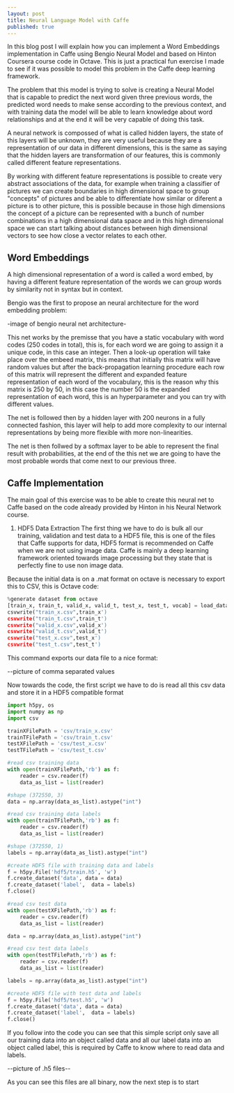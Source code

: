 ```yaml
---
layout: post
title: Neural Language Model with Caffe
published: true
---
```


In this blog post I will explain how you can implement a Word Embeddings implementation in Caffe using Bengio Neural Model and based on Hinton Coursera course code in Octave. This is just a practical fun exercise I made to see if it was possible to model this problem in the Caffe deep learning framework.

The problem that this model is trying to solve is creating a Neural Model that is capable to predict the next word given three previous words, the predicted word needs to make sense according to the previous context, and with training data the model will be able to learn knowledge about word relationships and at the end it will be very capable of doing this task.

A neural network is compossed of what is called hidden layers, the state of this layers will be unknown, they are very useful because they are a representation of our data in different dimensions, this is the same as saying that the hidden layers are transformation of our features, this is commonly called different feature representations.

By working with different feature representations is possible to create very abstract associations of the data, for example when training a classifier of pictures we can create boundaries in high dimensional space to group "concepts" of pictures and be able to differentiate how similar or diferent a picture is to other picture, this is possible because in those high dimensions the concept of a picture can be represented with a bunch of number combinations in a high dimensional data space and in this high dimensional space we can start talking about distances between high dimensional vectors to see how close a vector relates to each other.

## Word Embeddings
A high dimensional representation of a word is called a word embed, by having a different feature representation of the words we can group words by similarity not in syntax but in context.

Bengio was the first to propose an neural architecture for the word embedding problem:

-image of bengio neural net architecture-

This net works by the premisse that you have a static vocabulary with word codes (250 codes in total), this is, for each word we are going to assign it a unique code, in this case an integer. Then a look-up operation will take place over the embeed matrix, this means that initially this matrix will have random values but after the back-propagation learning procedure each row of this matrix will represent the different and expanded feature representation of each word of the vocabulary, this is the reason why this matrix is 250 by 50, in this case the number 50 is the expanded representation of each word, this is an hyperparameter and you can try with different values.

The net is followed then by a hidden layer with 200 neurons in a fully connected fashion, this layer will help to add more complexity to our internal representations by being more flexible with more non-linearities.

The net is then follwed by a softmax layer to be able to represent the final result with probabilities, at the end of the this net we are going to have the most probable words that come next to our previous three.

## Caffe Implementation
The main goal of this exercise was to be able to create this neural net to Caffe based on the code already provided by Hinton in his Neural Network course.

1. HDF5 Data Extraction 
The first thing we have to do is bulk all our training, validation and test data to a HDF5 file, this is one of the files that Caffe supports for data, HDF5 format is recommended on Caffe when we are not using image data.
Caffe is mainly a deep learning framework oriented towards image processing but they state that is perfectly fine to use non image data. 

Because the initial data is on a .mat format on octave is necessary to export this to CSV, this is Octave code:

```python
%generate dataset from octave
[train_x, train_t, valid_x, valid_t, test_x, test_t, vocab] = load_data(372500);
csvwrite("train_x.csv",train_x')
csvwrite("train_t.csv",train_t')
csvwrite("valid_x.csv",valid_x')
csvwrite("valid_t.csv",valid_t')
csvwrite("test_x.csv",test_x')
csvwrite("test_t.csv",test_t')
```

This command exports our data file to a nice format:

--picture of comma separated values

Now towards the code, the first script we have to do is read all this csv data and store it in a HDF5 compatible format

```python
import h5py, os
import numpy as np
import csv

trainXFilePath = 'csv/train_x.csv'
trainTFilePath = 'csv/train_t.csv'
testXFilePath = 'csv/test_x.csv'
testTFilePath = 'csv/test_t.csv'

#read csv training data
with open(trainXFilePath,'rb') as f:
	reader = csv.reader(f)
	data_as_list = list(reader)

#shape (372550, 3)
data = np.array(data_as_list).astype("int")

#read csv training data labels
with open(trainTFilePath,'rb') as f:
	reader = csv.reader(f)
	data_as_list = list(reader)

#shape (372550, 1)
labels = np.array(data_as_list).astype("int")

#create HDF5 file with training data and labels
f = h5py.File('hdf5/train.h5', 'w')
f.create_dataset('data', data = data)
f.create_dataset('label',  data = labels)
f.close()

#read csv test data
with open(testXFilePath,'rb') as f:
	reader = csv.reader(f)
	data_as_list = list(reader)

data = np.array(data_as_list).astype("int")

#read csv test data labels
with open(testTFilePath,'rb') as f:
	reader = csv.reader(f)
	data_as_list = list(reader)

labels = np.array(data_as_list).astype("int")

#create HDF5 file with test data and labels
f = h5py.File('hdf5/test.h5', 'w')
f.create_dataset('data', data = data)
f.create_dataset('label',  data = labels)
f.close()
```

If you follow into the code you can see that this simple script only save all our training data into an object called data and all our label data into an object called label, this is required by Caffe to know where to read data and labels.

--picture of .h5 files--

As you can see this files are all binary, now the next step is to start